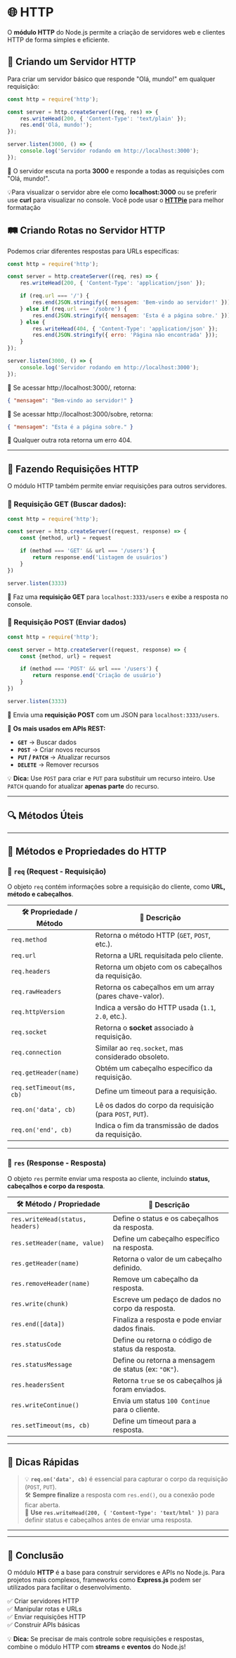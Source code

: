 # 🌐 HTTP

O **módulo HTTP** do Node.js permite a criação de servidores web e clientes HTTP de forma simples e eficiente.

## 🚀 Criando um Servidor HTTP

Para criar um servidor básico que responde "Olá, mundo!" em qualquer requisição:

```js
const http = require('http');

const server = http.createServer((req, res) => {
    res.writeHead(200, { 'Content-Type': 'text/plain' });
    res.end('Olá, mundo!');
});

server.listen(3000, () => {
    console.log('Servidor rodando em http://localhost:3000');
});
````

📌 O servidor escuta na porta **3000** e responde a todas as requisições com "Olá, mundo!".

💡Para visualizar o servidor abre ele como **localhost:3000** ou se preferir use **curl** para visualizar no console. Você pode usar o [**HTTPie**](https://httpie.io/) para melhor formatação

## 🛤️ Criando Rotas no Servidor HTTP

Podemos criar diferentes respostas para URLs específicas:

```js
const http = require('http');

const server = http.createServer((req, res) => {
    res.writeHead(200, { 'Content-Type': 'application/json' });

    if (req.url === '/') {
        res.end(JSON.stringify({ mensagem: 'Bem-vindo ao servidor!' }));
    } else if (req.url === '/sobre') {
        res.end(JSON.stringify({ mensagem: 'Esta é a página sobre.' }));
    } else {
        res.writeHead(404, { 'Content-Type': 'application/json' });
        res.end(JSON.stringify({ erro: 'Página não encontrada' }));
    }
});

server.listen(3000, () => {
    console.log('Servidor rodando em http://localhost:3000');
});
```

🔹 Se acessar http://localhost:3000/, retorna:

```json
{ "mensagem": "Bem-vindo ao servidor!" }
```

🔹 Se acessar http://localhost:3000/sobre, retorna:

```json
{ "mensagem": "Esta é a página sobre." }
```

🔹 Qualquer outra rota retorna um erro 404.

---

## 📡 Fazendo Requisições HTTP

O módulo HTTP também permite enviar requisições para outros servidores.

### 🔹 Requisição GET (Buscar dados):

```js
const http = require('http');

const server = http.createServer((request, response) => {
    const {method, url} = request

    if (method === 'GET' && url === '/users') {
        return response.end('Listagem de usuários')
    }
})

server.listen(3333)
```

📌 Faz uma **requisição GET** para `localhost:3333/users` e exibe a resposta no console.

### 🔹 Requisição POST (Enviar dados)

```js
const http = require('http');

const server = http.createServer((request, response) => {
    const {method, url} = request

    if (method === 'POST' && url === '/users') {
        return response.end('Criação de usuário')
    }
})

server.listen(3333)
```

📌 Envia uma **requisição POST** com um JSON para `localhost:3333/users`.


📌 **Os mais usados em APIs REST:**
- **`GET`** → Buscar dados  
- **`POST`** → Criar novos recursos  
- **`PUT` / `PATCH`** → Atualizar recursos  
- **`DELETE`** → Remover recursos  


💡 **Dica:** Use `POST` para criar e `PUT` para substituir um recurso inteiro. Use `PATCH` quando for atualizar **apenas parte** do recurso.  

---

## 🔍 Métodos Úteis
---

## 📜 Métodos e Propriedades do HTTP

### 🔹 `req` (Request - Requisição)

O objeto `req` contém informações sobre a requisição do cliente, como **URL, método e cabeçalhos**.

| 🛠️ Propriedade / Método  | 📜 Descrição |
|--------------------------|-------------|
| `req.method`            | Retorna o método HTTP (`GET`, `POST`, etc.). |
| `req.url`               | Retorna a URL requisitada pelo cliente. |
| `req.headers`           | Retorna um objeto com os cabeçalhos da requisição. |
| `req.rawHeaders`        | Retorna os cabeçalhos em um array (pares chave-valor). |
| `req.httpVersion`       | Indica a versão do HTTP usada (`1.1`, `2.0`, etc.). |
| `req.socket`            | Retorna o **socket** associado à requisição. |
| `req.connection`        | Similar ao `req.socket`, mas considerado obsoleto. |
| `req.getHeader(name)`   | Obtém um cabeçalho específico da requisição. |
| `req.setTimeout(ms, cb)`| Define um timeout para a requisição. |
| `req.on('data', cb)`    | Lê os dados do corpo da requisição (para `POST`, `PUT`). |
| `req.on('end', cb)`     | Indica o fim da transmissão de dados da requisição. |

---

### 🔹 `res` (Response - Resposta)

O objeto `res` permite enviar uma resposta ao cliente, incluindo **status, cabeçalhos e corpo da resposta**.

| 🛠️ Método / Propriedade  | 📜 Descrição |
|-------------------------|-------------|
| `res.writeHead(status, headers)` | Define o status e os cabeçalhos da resposta. |
| `res.setHeader(name, value)` | Define um cabeçalho específico na resposta. |
| `res.getHeader(name)` | Retorna o valor de um cabeçalho definido. |
| `res.removeHeader(name)` | Remove um cabeçalho da resposta. |
| `res.write(chunk)` | Escreve um pedaço de dados no corpo da resposta. |
| `res.end([data])` | Finaliza a resposta e pode enviar dados finais. |
| `res.statusCode` | Define ou retorna o código de status da resposta. |
| `res.statusMessage` | Define ou retorna a mensagem de status (ex: `"OK"`). |
| `res.headersSent` | Retorna `true` se os cabeçalhos já foram enviados. |
| `res.writeContinue()` | Envia um status `100 Continue` para o cliente. |
| `res.setTimeout(ms, cb)` | Define um timeout para a resposta. |

---

## 🚀 **Dicas Rápidas**
> 💡 **`req.on('data', cb)`** é essencial para capturar o corpo da requisição (`POST`, `PUT`).  
> 🛠️ **Sempre finalize** a resposta com `res.end()`, ou a conexão pode ficar aberta.  
> 🔄 **Use `res.writeHead(200, { 'Content-Type': 'text/html' })`** para definir status e cabeçalhos antes de enviar uma resposta.  

---



---

## 🎯 Conclusão

O módulo **HTTP** é a base para construir servidores e APIs no Node.js. Para projetos mais complexos, frameworks como **Express.js** podem ser utilizados para facilitar o desenvolvimento.

✅ Criar servidores HTTP  
✅ Manipular rotas e URLs  
✅ Enviar requisições HTTP  
✅ Construir APIs básicas

💡 **Dica:** Se precisar de mais controle sobre requisições e respostas, combine o módulo HTTP com **streams** e **eventos** do Node.js!

